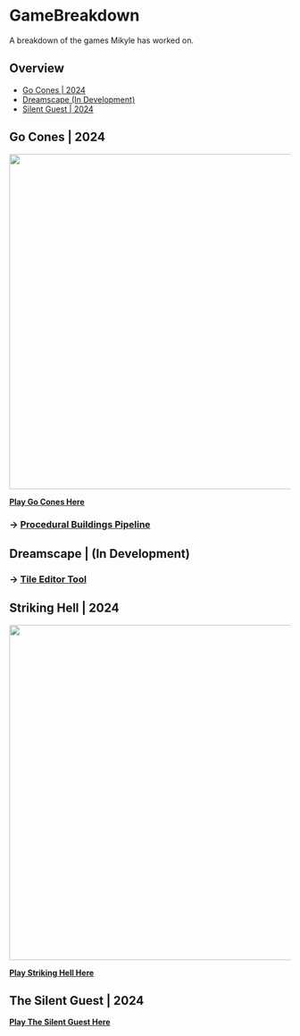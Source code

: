 # GameBreakdown
A breakdown of the games Mikyle has worked on.

## Overview
- [Go Cones | 2024](https://github.com/getmikyled/HoudiniTools/tree/main/Procedural%20Building%20Pipeline#procedural-building-pipeline)
- [Dreamscape (In Development)](https://github.com/getmikyled/HoudiniTools/tree/main/Procedural%20Building%20Pipeline#procedural-building-pipeline)
- [Silent Guest | 2024](https://github.com/getmikyled/HoudiniTools/tree/main/Procedural%20Building%20Pipeline#procedural-building-pipeline)

## Go Cones | 2024
<img src="https://github.com/user-attachments/assets/1f8fdc26-1ff0-4d52-8dba-fb49f109eace" width="600" />

**[Play Go Cones Here](https://lectroblob.itch.io/gocones)**
### -> [Procedural Buildings Pipeline](https://github.com/getmikyled/HoudiniTools/tree/main/Procedural%20Building%20Pipeline#procedural-building-pipeline)

## Dreamscape | (In Development)
### -> [Tile Editor Tool](https://github.com/getmikyled/UnityTools/tree/main/Assets/_Tools/Dreamscapes%20Tile%20Editor#dreamscape-tile-editor-tool)

## Striking Hell | 2024
<img src="https://github.com/user-attachments/assets/5b999a83-54ac-4ebd-a44d-5bd2cbd6e914" width="600" />

[**Play Striking Hell Here**](https://thestreet.itch.io/striking-hell-test)

## The Silent Guest | 2024

[**Play The Silent Guest Here**](https://getmikyled.itch.io/silent-guest)
